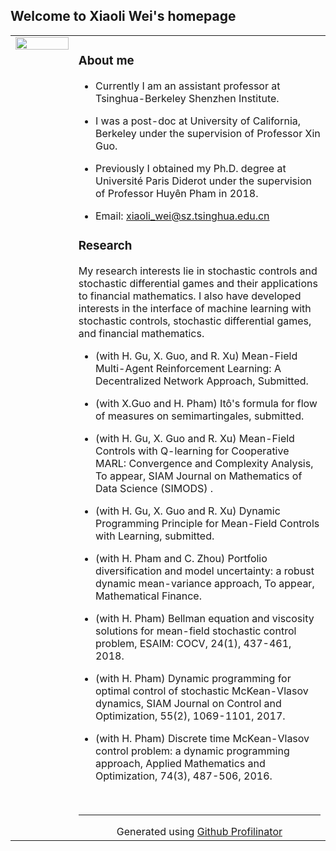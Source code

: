 ## Welcome to Xiaoli Wei's homepage

<table><tr><td valign="top" width="20%">


  

<img src="https://github.com/Xiaoli-Wei/math/blob/main/EmbeddedImage.jpg?raw=true" align="left" style="width: 100%" />  
  

</td><td valign="top" width="80%">

### About me  
- Currently I am an assistant professor at Tsinghua-Berkeley Shenzhen Institute.  


- I was a post-doc at University of California, Berkeley under the supervision of Professor Xin Guo. 


- Previously I obtained my Ph.D. degree at Université Paris Diderot under the supervision of Professor Huyên Pham in 2018. 

- Email: xiaoli_wei@sz.tsinghua.edu.cn  
  
















### Research  
My research interests lie in stochastic controls and stochastic differential games and their applications to financial mathematics. I also have developed interests in the interface of machine learning with stochastic controls, stochastic differential games, and financial mathematics.  
  

- (with H. Gu, X. Guo, and R. Xu) Mean-Field Multi-Agent Reinforcement Learning: A Decentralized Network Approach, Submitted.  
  

- (with X.Guo and H. Pham) Itô's formula for flow of measures on semimartingales, submitted.  
  

- (with H. Gu, X. Guo and R. Xu) Mean-Field Controls with Q-learning for Cooperative MARL: Convergence and Complexity Analysis,  To appear, SIAM Journal on Mathematics of Data Science (SIMODS) .  
  

- (with H. Gu, X. Guo and R. Xu) Dynamic Programming Principle for Mean-Field Controls with Learning, submitted.  
  

- (with H. Pham and C. Zhou) Portfolio diversification and model uncertainty: a robust dynamic mean-variance approach, To appear, Mathematical Finance.  
  

- (with H. Pham) Bellman equation and viscosity solutions for mean-field stochastic control problem, ESAIM: COCV, 24(1), 437-461, 2018.  
  

- (with H. Pham) Dynamic programming for optimal control of stochastic McKean-Vlasov dynamics, SIAM Journal on Control and Optimization, 55(2), 1069-1101, 2017.  
  

- (with H. Pham) Discrete time McKean-Vlasov control problem: a dynamic programming approach, Applied Mathematics and Optimization, 74(3), 487-506, 2016.  

<br />

----
<div align="center">Generated using <a href="https://profilinator.rishav.dev/" target="_blank">Github Profilinator</a></div>
